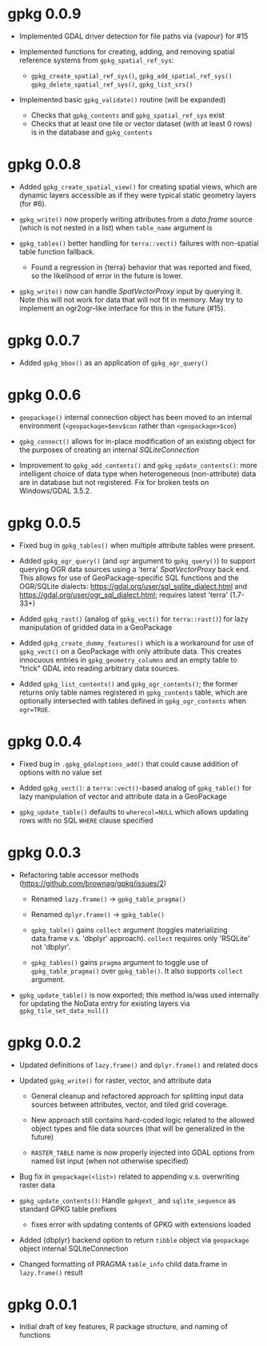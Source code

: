 # gpkg 0.0.9

 - Implemented GDAL driver detection for file paths via {vapour} for #15
 
 - Implemented functions for creating, adding, and removing spatial reference systems from `gpkg_spatial_ref_sys`:
   - `gpkg_create_spatial_ref_sys()`, `gpkg_add_spatial_ref_sys()` `gpkg_delete_spatial_ref_sys()`, `gpkg_list_srs()`

 - Implemented basic `gpkg_validate()` routine (will be expanded)
   - Checks that `gpkg_contents` and `gpkg_spatial_ref_sys` exist
   - Checks that at least one tile or vector dataset (with at least 0 rows) is in the database and `gpkg_contents`
 
# gpkg 0.0.8

 - Added `gpkg_create_spatial_view()` for creating spatial views, which are dynamic layers accessible as if they were typical static geometry layers (for #6).
 
 - `gpkg_write()` now properly writing attributes from a _data.frame_ source (which is not nested in a list) when `table_name` argument is 
 
 - `gpkg_tables()` better handling for `terra::vect()` failures with non-spatial table function fallback. 
   - Found a regression in {terra} behavior that was reported and fixed, so the likelihood of error in the future is lower. 
 
 - `gpkg_write()` now can handle _SpatVectorProxy_ input by querying it. Note this will not work for data that will not fit in memory. May try to implement an ogr2ogr-like interface for this in the future (#15).

# gpkg 0.0.7

 - Added `gpkg_bbox()` as an application of `gpkg_ogr_query()`
 
# gpkg 0.0.6

 - `geopackage()` internal connection object has been moved to an internal environment (`<geopackage>$env$con` rather than `<geopackage>$con`)
 
 - `gpkg_connect()` allows for in-place modification of an existing object for the purposes of creating an internal _SQLiteConnection_

 - Improvement to `gpkg_add_contents()` and `gpkg_update_contents()`: more intelligent choice of data type when heterogeneous (non-attribute) data are in database but not registered. Fix for broken tests on Windows/GDAL 3.5.2.

# gpkg 0.0.5

 - Fixed bug in `gpkg_tables()` when multiple attribute tables were present.
 
 - Added `gpkg_ogr_query()` (and `ogr` argument to `gpkg_query()`) to support querying OGR data sources using a 'terra' _SpatVectorProxy_ back end. This allows for use of GeoPackage-specific SQL functions and the OGR/SQLite dialects: <https://gdal.org/user/sql_sqlite_dialect.html> and <https://gdal.org/user/ogr_sql_dialect.html>; requires latest 'terra' (1.7-33+)
 
 - Added `gpkg_rast()` (analog of `gpkg_vect()` for `terra::rast()`) for lazy manipulation of gridded data in a GeoPackage
 
 - Added `gpkg_create_dummy_features()` which is a workaround for use of `gpkg_vect()` on a GeoPackage with only attribute data. This creates innocuous entries in `gpkg_geometry_columns` and an empty table to "trick" GDAL into reading arbitrary data sources.
 
 - Added `gpkg_list_contents()` and `gpkg_ogr_contents()`; the former returns only table names registered in `gpkg_contents` table, which are optionally intersected with tables defined in `gpkg_ogr_contents` when `ogr=TRUE`.
 
# gpkg 0.0.4

 - Fixed bug in `.gpkg_gdaloptions_add()` that could cause addition of options with no value set
 
 - Added `gpkg_vect()`: a `terra::vect()`-based analog of `gpkg_table()` for lazy manipulation of vector and attribute data in a GeoPackage
 
 - `gpkg_update_table()` defaults to `wherecol=NULL` which allows updating rows with no SQL `WHERE` clause specified

# gpkg 0.0.3

 - Refactoring table accessor methods (https://github.com/brownag/gpkg/issues/2)
 
   - Renamed `lazy.frame()` -> `gpkg_table_pragma()`
  
   - Renamed `dplyr.frame()` -> `gpkg_table()`
   
   - `gpkg_table()` gains `collect` argument (toggles materializing data.frame v.s. 'dbplyr' approach). `collect` requires only 'RSQLite' not 'dbplyr'.
   
   - `gpkg_tables()` gains `pragma` argument to toggle use of `gpkg_table_pragma()` over `gpkg_table()`. It also supports `collect` argument. 
   
 - `gpkg_update_table()` is now exported; this method is/was used internally for updating the NoData entry for existing layers via `gpkg_tile_set_data_null()`

# gpkg 0.0.2

* Updated definitions of `lazy.frame()` and `dplyr.frame()` and related docs

* Updated `gpkg_write()` for raster, vector, and attribute data

  * General cleanup and refactored approach for splitting input data sources between attributes, vector, and tiled grid coverage. 
  
  * New approach still contains hard-coded logic related to the allowed object types and file data sources (that will be generalized in the future)
  
  * `RASTER_TABLE` name is now properly injected into GDAL options from named list input (when not otherwise specified)

* Bug fix in `geopackage(<list>)` related to appending v.s. overwriting raster data

* `gpkg_update_contents()`: Handle `gpkgext_` and `sqlite_sequence` as standard GPKG table prefixes  
  * fixes error with updating contents of GPKG with extensions loaded
  
* Added {dbplyr} backend option to return `tibble` object via `geopackage` object internal SQLiteConnection

* Changed formatting of PRAGMA `table_info` child data.frame in `lazy.frame()` result

# gpkg 0.0.1

* Initial draft of key features, R package structure, and naming of functions
